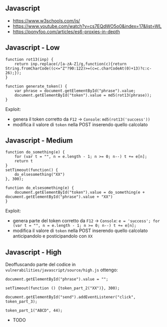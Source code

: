 ## Javascript

- https://www.w3schools.com/js/
- https://www.youtube.com/watch?v=cs7EQdWO5o0&index=17&list=WL
- https://ponyfoo.com/articles/es6-proxies-in-depth

## Javascript - Low

```
function rot13(inp) {
	return inp.replace(/[a-zA-Z]/g,function(c){return String.fromCharCode((c<="Z"?90:122)>=(c=c.charCodeAt(0)+13)?c:c-26);});
}

function generate_token() {
	var phrase = document.getElementById("phrase").value;
	document.getElementById("token").value = md5(rot13(phrase));
}
```
	
Exploit:

- genera il token corretto da `F12` -> `Console`: `md5(rot13('success'))`
- modifica il valore di `token` nella POST inserendo quello calcolato

## Javascript - Medium

```
function do_something(e) {
    for (var t = "", n = e.length - 1; n >= 0; n--) t += e[n];
    return t
}
setTimeout(function() {
    do_elsesomething("XX")
}, 300);

function do_elsesomething(e) {
    document.getElementById("token").value = do_something(e + document.getElementById("phrase").value + "XX")
}
```

Exploit:

- genera parte del token corretto da `F12` -> `Console`: `e = 'success'; for (var t = "", n = e.length - 1; n >= 0; n--) t += e[n];`
- modifica il valore di `token` nella POST inserendo quello calcolato anticipandolo e posticipandolo con `XX`

## Javascript - High

Deoffuscando parte del codice in `vulnerabilities/javascript/source/high.js` ottengo:

```
document.getElementById("phrase").value = "";

setTimeout(function () {token_part_2("XX")}, 300);

document.getElementById("send").addEventListener("click", token_part_3);

token_part_1("ABCD", 44);
```

- TODO
